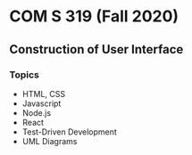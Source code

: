 # COM S 319 (Fall 2020)
## Construction of User Interface
### Topics
- HTML, CSS
- Javascript
- Node.js
- React
- Test-Driven Development
- UML Diagrams
